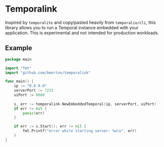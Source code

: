# Temporalink

Inspired by `temporalite` and copy/pasted heavily from `temporalio/cli`, this library allows you to run a Temporal instance embedded with your application.  This is experimental and not intended for production workloads.

## Example

```go
package main

import "fmt"
import "github.com/bmorton/temporalink"

func main() {
	ip := "0.0.0.0"
	serverPort := 7233
	uiPort := 8080
	
	s, err := temporalink.NewEmbeddedTemporal(ip, serverPort, uiPort)
	if err != nil {
		panic(err)
	}

	if err := s.Start(); err != nil {
		fmt.Printf("error while starting server: %w\n", err)
	}
}
```
